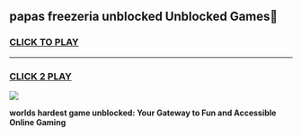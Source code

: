 
## papas freezeria unblocked Unblocked Games👋
<h3>
<a href="https://premium.freeplayer.one?title=papas_freezeria_unblocked&ref=16F">CLICK TO PLAY</a></h3>
<hr>

<h3>
<a href="https://premium.freeplayer.one?title=papas_freezeria_unblocked&ref=16F">CLICK 2 PLAY</a>
  
</h3>

<a href="https://premium.freeplayer.one?title=papas_freezeria_unblocked&ref=16F/"><img src="https://clearcache.store/games.png"></a>


**worlds hardest game unblocked: Your Gateway to Fun and Accessible Online Gaming**
